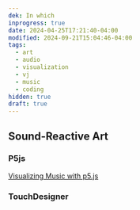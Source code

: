 ```yaml
---
dek: In which
inprogress: true
date: 2024-04-25T17:21:40-04:00
modified: 2024-09-21T15:04:46-04:00
tags:
  - art
  - audio
  - visualization
  - vj
  - music
  - coding
hidden: true
draft: true
---
```

## Sound-Reactive Art

### P5js

[Visualizing Music with p5.js](https://therewasaguy.github.io/p5-music-viz/)

### TouchDesigner
